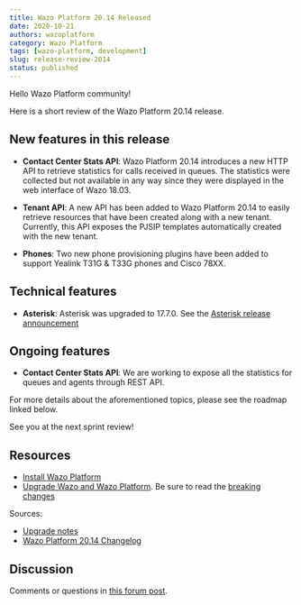 ```yaml
---
title: Wazo Platform 20.14 Released
date: 2020-10-21
authors: wazoplatform
category: Wazo Platform
tags: [wazo-platform, development]
slug: release-review-2014
status: published
---
```


Hello Wazo Platform community!

Here is a short review of the Wazo Platform 20.14 release.

## New features in this release

- **Contact Center Stats API**: Wazo Platform 20.14 introduces a new HTTP API to retrieve statistics for calls received in queues. The statistics were collected but not available in any way since they were displayed in the web interface of Wazo 18.03.

- **Tenant API**: A new API has been added to Wazo Platform 20.14 to easily retrieve resources that have been created along with a new tenant. Currently, this API exposes the PJSIP templates automatically created with the new tenant.

- **Phones**: Two new phone provisioning plugins have been added to support Yealink T31G & T33G phones and Cisco 78XX.

## Technical features

- **Asterisk**: Asterisk was upgraded to 17.7.0. See the [Asterisk release announcement](https://www.asterisk.org/asterisk-news/asterisk-17-7-0-now-available/)

## Ongoing features

- **Contact Center Stats API**: We are working to expose all the statistics for queues and agents through REST API.

For more details about the aforementioned topics, please see the roadmap linked below.

See you at the next sprint review!

<!-- truncate -->

## Resources

- [Install Wazo Platform](/use-cases)
- [Upgrade Wazo and Wazo Platform](/uc-doc/upgrade/). Be sure to read the [breaking changes](/uc-doc/upgrade/upgrade_notes#20-14)

Sources:

- [Upgrade notes](/uc-doc/upgrade/upgrade_notes#20-14)
- [Wazo Platform 20.14 Changelog](https://wazo-dev.atlassian.net/issues/?jql=project%3DWAZO%20AND%20fixVersion%3D20.14)

## Discussion

Comments or questions in [this forum post](https://wazo-platform.discourse.group/t/blog-wazo-platform-20-14-released).
